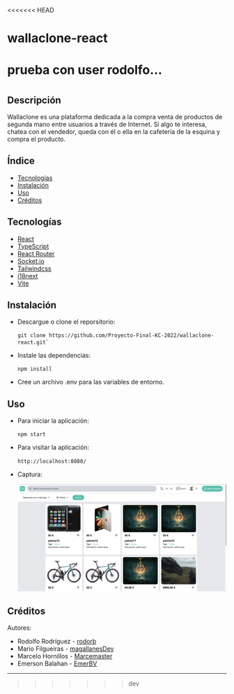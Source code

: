 <<<<<<< HEAD
# wallaclone-react
prueba con user rodolfo...
=======
# <Wallaclone>

## Descripción

Wallaclone es una plataforma dedicada a la compra venta de productos de segunda mano entre usuarios a través de Internet. Si algo te interesa, chatea con el vendedor, queda con él o ella en la cafetería de la esquina y compra el producto.

## Índice

- [Tecnologías](#tecnologías)
- [Instalación](#instalación)
- [Uso](#uso)
- [Créditos](#créditos)


## Tecnologías

* [React](https://es.reactjs.org/)
* [TypeScript](https://www.typescriptlang.org/)
* [React Router](https://reactrouter.com/)
* [Socket.io](https://socket.io/)
* [Tailwindcss](https://tailwindcss.com/)
* [i18next](https://www.i18next.com/)
* [Vite](https://vitejs.dev/)

## Instalación

- Descargue o clone el reporsitorio:

    ```
    git clone https://github.com/Proyecto-Final-KC-2022/wallaclone-react.git`
    ```
- Instale las dependencias:

    ```
    npm install
    ```

- Cree un archivo .env para las variables de entorno.


## Uso

- Para iniciar la aplicación:

    ```
    npm start
    ```

- Para visitar la aplicación:

    `http://localhost:8080/`

* Captura:

    ![Captura](src/images/screenshot.png)
    
## Créditos

Autores:

* Rodolfo Rodríguez - [rodorb](https://github.com/rodorb)
* Mario Filgueiras - [magallanesDev](https://github.com/magallanesDev)
* Marcelo Hornillos - [Marcemaster](https://github.com/Marcemaster)
* Emerson Balahan - [EmerBV](https://github.com/EmerBV)

---
>>>>>>> dev

